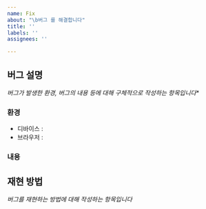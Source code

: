 ```yaml
---
name: Fix
about: "\b버그 를 해결합니다"
title: ''
labels: ''
assignees: ''

---
```


## **버그 설명**
*버그가 발생한 환경, 버그의 내용 등에 대해 구체적으로 작성하는 항목입니다**
### 환경
- 디바이스 : 
- 브라우저 : 

### 내용

## 재현 방법
*버그를 재현하는 방법에 대해 작성하는 항목입니다*
